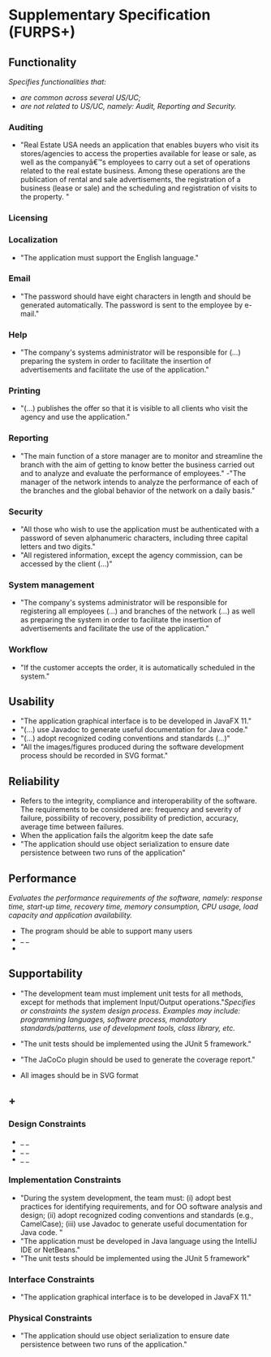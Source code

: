 # Supplementary Specification (FURPS+)

## Functionality

_Specifies functionalities that:_

- _are common across several US/UC;_
- _are not related to US/UC, namely: Audit, Reporting and Security._

### Auditing
- "Real Estate USA needs an application that enables buyers who visit its stores/agencies to access the
properties available for lease or sale, as well as the companyâ€™s employees to carry out a set of
operations related to the real estate business. Among these operations are the publication of rental
and sale advertisements, the registration of a business (lease or sale) and the scheduling and
registration of visits to the property.
"
### Licensing

### Localization
- "The application must support the English language."
### Email
- "The password should have eight characters in length and should be generated automatically. The password is sent to the employee by e-mail."
### Help 
- "The company's systems administrator will be responsible for (...) preparing the system in order to facilitate the insertion of advertisements and facilitate the use of the application."
### Printing 
- "(...) publishes the offer so that it is visible to all clients who visit the agency and use the application."
### Reporting
- "The main function of a store manager are to monitor and streamline the branch with the aim of getting to know better the business carried out and to analyze and evaluate the performance of employees."
-"The manager of the network intends to analyze the performance of each of the branches and the global behavior of the network on a daily basis."
### Security
- "All those who wish to use the application must be authenticated with a password of seven alphanumeric characters, including three capital letters and two digits."
- "All registered information, except the agency commission, can be accessed by the client (...)"
### System management
- "The company's systems administrator will be responsible for registering all employees (...) and branches of the network (...) as well as preparing the system in order to facilitate the insertion of advertisements and facilitate the use of the application."
### Workflow
- "If the customer accepts the order, it is automatically scheduled in the system."


## Usability 

- "The
   application graphical interface is to be developed in JavaFX 11."
- "(...) use Javadoc to generate useful documentation for Java code."
- "(...) adopt recognized coding conventions
  and standards (...)"
- "All the images/figures produced during the software development process should be recorded in
  SVG format."

## Reliability
- Refers to the integrity, compliance and interoperability of the software. The requirements to be considered are: frequency and severity of failure, possibility of recovery, possibility of prediction, accuracy, average time between failures.
- When the application fails the algoritm keep the date safe
- "The application should use object serialization to ensure date persistence between two runs of the application"

## Performance
_Evaluates the performance requirements of the software, namely: response time, start-up time, recovery time, memory consumption, CPU usage, load capacity and application availability._
- The program should be able to support many users
- _ _
-

## Supportability

- "The development team must implement unit tests for all methods, except for methods that
  implement Input/Output operations."_Specifies or constraints the system design process. Examples may include: programming languages, software process, mandatory standards/patterns, use of development tools, class library, etc._

- "The unit tests should be implemented using the JUnit 5 framework."
- "The JaCoCo plugin should be used to generate the coverage report."
- All images should be in SVG format



## +

### Design Constraints

- _ _
- _ _
- _ _


### Implementation Constraints


- "During the system development, the team must: (i) adopt best practices for identifying
  requirements, and for OO software analysis and design; (ii) adopt recognized coding conventions
  and standards (e.g., CamelCase); (iii) use Javadoc to generate useful documentation for Java code. "
- "The application must be developed in Java language using the IntelliJ IDE or NetBeans."
- "The unit tests should be implemented using the JUnit 5
  framework"



### Interface Constraints
- "The application graphical interface is to be developed in JavaFX 11."

### Physical Constraints

- "The application should use object serialization to ensure date persistence between two runs of the
application."